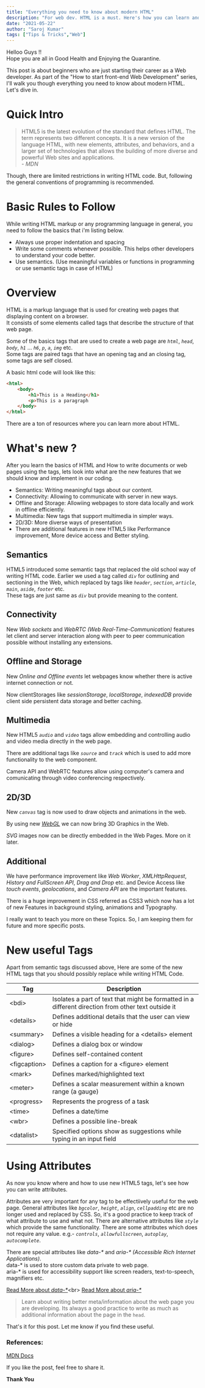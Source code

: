 ```yaml
---
title: "Everything you need to know about modern HTML"
description: "For web dev. HTML is a must. Here's how you can learn and use modern HTML in your projects."
date: "2021-05-22"
author: "Saroj Kumar"
tags: ["Tips & Tricks","Web"]
---
```


Helloo Guys !!<br>Hope you are all in Good Health and Enjoying the Quarantine.

This post is about beginners who are just starting their career as a Web developer. As part of the "How to start front-end Web Development" series, I'll walk you though everything you need to know about modern HTML. Let's dive in.

# Quick Intro


> HTML5 is the latest evolution of the standard that defines HTML. The term represents two different concepts. It is a new version of the language HTML, with new elements, attributes, and behaviors, and a larger set of technologies that allows the building of more diverse and powerful Web sites and applications.<br>- *MDN*

Though, there are limited restrictions in writing HTML code. But, following the general conventions of programming is recommended.

# Basic Rules to Follow 

While writing HTML markup or any programming language in general, you need to follow the basics that i'm listing below.

- Always use proper indentation and spacing
- Write some comments whenever possible. This helps other developers to understand your code better.
- Use semantics. (Use meaningful variables or functions in programming or use semantic tags in case of HTML)

# Overview

HTML is a markup language that is used for creating web pages that displaying content on a browser.<br>
It consists of some elements called tags that describe the structure of that web page.

Some of the basics tags that are used to create a web page are *`html`*, *`head`*, *`body`*, *`h1`* ... *`h6`*, *`p`*, *`a`*, *`img`* etc.<br>
Some tags are paired tags that have an opening tag and an closing tag, some tags are self closed.

A basic html code will look like this:

```html
<html>
	<body>
		<h1>This is a Heading</h1>
		<p>This is a paragraph
	</body>
</html>
```

There are a ton of resources where you can learn more about HTML.

# What's new ?

After you learn the basics of HTML and How to write documents or web pages using the tags, lets look into what are the new features that we should know and implement in our coding.

- Semantics: Writing meaningful tags about our content.
- Connectivity: Allowing to communicate with server in new ways.
- Offline and Storage: Allowiing webpages to store data locally and work in offline efficiently.
- Multimedia: New tags that support multimedia in simpler ways.
- 2D/3D: More diverse ways of presentation
- There are additional features in new HTML5 like Performance improvement, More device access and Better styling.

## Semantics

HTML5 introduced some semantic tags that replaced the old school way of writing HTML code. Earlier we used a tag called *`div`* for outlining and sectioning in the Web, which replaced by tags like *`header`*, *`section`*, *`article`*, *`main`*, *`aside`*, *`footer`* etc.<br>These tags are just same as *`div`* but provide meaning to the content.

## Connectivity

New *Web sockets* and *WebRTC (Web Real-Time-Communication)* features let client and server interaction along with peer to peer communication possible without installing any extensions.

## Offline and Storage

New *Online and Offline events* let webpages know whether there is active internet connection or not.

Now clientStorages like *sessionStorage*, *localStorage*, *indexedDB* provide client side persistent data storage and better caching.

## Multimedia

New HTML5 *`audio`* and *`video`* tags allow embedding and controlling audio and video media directly in the web page.

There are additional tags like *`source`* and *`track`* which is used to add more functionality to the web component.

Camera API and WebRTC features allow using computer's camera  and comunicating through video conferencing respectively.

## 2D/3D

New *`canvas`* tag is now used to draw objects and animations in the web.

By using new [*WebGL*](https://developer.mozilla.org/en-US/docs/WebGL) we can now bring 3D Graphics in the Web.

*SVG* images now can be directly embedded in the Web Pages. More on it later.

## Additional

We have performance improvement like *Web Worker*, *XMLHttpRequest*, *History and FullScreen API*, *Drag and Drop* etc. and Device Access like *touch events*, *geolocations*, and *Camera API* are the important features.

There is a huge improvement in CSS referred as CSS3 which now has a lot of new Features in background styling, animations and Typography.

I really want to teach you more on these Topics. So, I am keeping them for future and more specific posts.

# New useful Tags

Apart from semantic tags discussed above, Here are some of the new HTML tags that you should possibly replace while writing HTML Code.

| Tag          | Description                                                                                         |
|--------------|-----------------------------------------------------------------------------------------------------|
| &lt;bdi>        | Isolates a part of text that might be formatted in a different direction from other text outside it |
| &lt;details>    | Defines additional details that the user can view or hide                                           |
| &lt;summary>    | Defines a visible heading for a &lt;details> element                                                   |
| &lt;dialog>     | Defines a dialog box or window                                                                      |
| &lt;figure>     | Defines self-contained content                                                                      |
| &lt;figcaption> | Defines a caption for a &lt;figure> element                                                            |
| &lt;mark>       | Defines marked/highlighted text                                                                     |
| &lt;meter>      | Defines a scalar measurement within a known range (a gauge)                                         |
| &lt;progress>   | Represents the progress of a task                                                                   |
| &lt;time>       | Defines a date/time                                                                                 |
| &lt;wbr>        | Defines a possible line-break                                                                       |
| &lt;datalist>   | Specified options show as suggestions while typing in an input field                                   |

# Using Attributes

As now you know where and how to use new HTML5 tags, let's see how you can write attributes.

Attributes are very important for any tag to be effectiively useful for the web page. General attributes like *`bgcolor`*, *`height`*, *`align`*, *`cellpadding`* etc are no longer used and replaced by CSS. So, it's a good practice to keep track of what attribute to use and what not. There are alternative attributes like *`style`* which provide the same functionality. There are some attributes which does not require any value. e.g.- *`controls`*, *`allowfullscreen`*, *`autoplay`*, *`autocomplete`*.

There are special attributes like _data-\*_ and _aria-* (Accessible Rich Internet Applications)_. <br> data-* is used to store custom data private to web page.<br>aria-* is used for accessibility support like screen readers, text-to-speech, magnifiers etc.

[Read More about _data-*_](https://developer.mozilla.org/en-US/docs/Web/HTML/Global_attributes/data-*)<br>
[Read More about _aria-*_](https://www.lullabot.com/articles/what-heck-aria-beginners-guide-aria-accessibility)


> Learn about writing better meta/information about the web page you are developing. Its always a good practice to write as much as additional information about the page in the `head`.

That's it for this post. Let me know if you find these useful.

### References:

[MDN Docs](https://developer.mozilla.org/en-US/docs/Web/Guide/HTML/HTML5)

If you like the post, feel free to share it.

**Thank You**